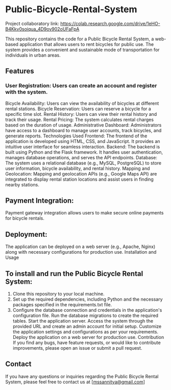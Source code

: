# Public-Bicycle-Rental-System #
   Project collaboratory  link: https://colab.research.google.com/drive/1eHO-B4Kkv0soiqua_4D9ov902oUFaFpA
   

This repository contains the code for a Public Bicycle Rental System, a web-based application that allows users to rent bicycles for public use. The system provides a convenient and sustainable mode of transportation for individuals in urban areas.

## Features
### User Registration: Users can create an account and register with the system.
Bicycle Availability: Users can view the availability of bicycles at different rental stations.
Bicycle Reservation: Users can reserve a bicycle for a specific time slot.
Rental History: Users can view their rental history and track their usage.
Rental Pricing: The system calculates rental charges based on the duration of usage.
Administrative Dashboard: Administrators have access to a dashboard to manage user accounts, track bicycles, and generate reports.
Technologies Used
Frontend: The frontend of the application is developed using HTML, CSS, and JavaScript. It provides an intuitive user interface for seamless interaction.
Backend: The backend is built using Python and the Flask framework. It handles user authentication, manages database operations, and serves the API endpoints.
Database: The system uses a relational database (e.g., MySQL, PostgreSQL) to store user information, bicycle availability, and rental history.
Mapping and Geolocation: Mapping and geolocation APIs (e.g., Google Maps API) are integrated to display rental station locations and assist users in finding nearby stations.
## Payment Integration: 
Payment gateway integration allows users to make secure online payments for bicycle rentals.

## Deployment:
The application can be deployed on a web server (e.g., Apache, Nginx) along with necessary configurations for production use.
Installation and Usage
## To install and run the Public Bicycle Rental System:
1. Clone this repository to your local machine.
2. Set up the required dependencies, including Python and the necessary packages specified in the requirements.txt file.
3. Configure the database connection and credentials in the application's configuration file.
Run the database migrations to create the required tables.
Start the application server.
Access the system through the provided URL and create an admin account for initial setup.
Customize the application settings and configurations as per your requirements.
Deploy the application on a web server for production use.
Contribution
If you find any bugs, have feature requests, or would like to contribute improvements, please open an issue or submit a pull request.
## Contact
If you have any questions or inquiries regarding the Public Bicycle Rental System, please feel free to contact us at [mssannitya@gmail.com]
